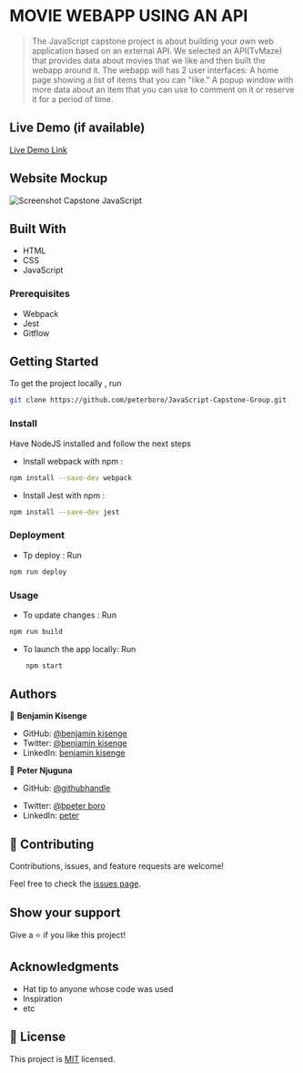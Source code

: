 
# MOVIE WEBAPP USING AN API

> The JavaScript capstone project is about building your own web application based on an external API. We selected an API(TvMaze) that provides data about movies that we like and then built the webapp around it. The webapp will has 2 user interfaces: A home page showing a list of items that you can "like."
A popup window with more data about an item that you can use to comment on it or reserve it for a period of time.


## Live Demo (if available)

[Live Demo Link](https://livedemo.com)

## Website Mockup

![Screenshot Capstone  JavaScript](https://user-images.githubusercontent.com/27219880/188197098-7565e58c-c8ba-4360-b73f-33c0c732e681.png)

## Built With

- HTML
- CSS
- JavaScript

### Prerequisites

- Webpack 
- Jest
- Gitflow

## Getting Started


To get the project locally , run 
```bash 
git clone https://github.com/peterboro/JavaScript-Capstone-Group.git
```

### Install

Have NodeJS installed and follow the next steps

- Install webpack with npm :

```bash
npm install --save-dev webpack
```

- Install Jest with npm :

```bash
npm install --save-dev jest
```

### Deployment
- Tp deploy : Run
```bash
npm run deploy
```

### Usage

- To update changes : Run 
```bash 
npm run build
```
- To launch the app locally: Run 
```bash 
    npm start
```
## Authors

👤 **Benjamin Kisenge**
 
* GitHub: [@benjamin kisenge](https://github.com/iambenkis)
* Twitter: [@benjamin kisenge](https://twitter.com/iambenkis)
* LinkedIn: [benjamin kisenge](https://www.linkedin.com/in/ben-kisenge/)

👤 **Peter Njuguna**

- GitHub: [@githubhandle](https://github.com/peterboro) 
* Twitter: [@bpeter boro](https://twitter.com/Ptahbn)
* LinkedIn: [peter](https://www.linkedin.com/in/)

## 🤝 Contributing

Contributions, issues, and feature requests are welcome!

Feel free to check the [issues page](../../issues/).

## Show your support

Give a ⭐️ if you like this project!

## Acknowledgments

- Hat tip to anyone whose code was used
- Inspiration
- etc

## 📝 License

This project is [MIT](./MIT.md) licensed.
